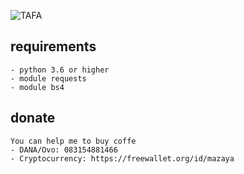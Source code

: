 ![TAFA](https://raw.githubusercontent.com/salismazaya/TAFA/master/tafa.png)

## requirements
```
- python 3.6 or higher
- module requests
- module bs4
```

## donate
```
You can help me to buy coffe
- DANA/Ovo: 083154881466
- Cryptocurrency: https://freewallet.org/id/mazaya
```
